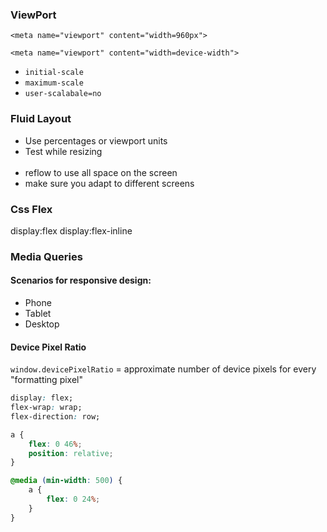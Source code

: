 ### ViewPort

`<meta name="viewport" content="width=960px">`

`<meta name="viewport" content="width=device-width">`

- `initial-scale`
- `maximum-scale`
- `user-scalabale=no`

### Fluid Layout

- Use percentages or viewport units
- Test while resizing
<br><br>
- reflow to use all space on the screen
- make sure you adapt to different screens


### Css Flex

display:flex
display:flex-inline


### Media Queries


#### Scenarios for responsive design:

- Phone 
- Tablet 
- Desktop

#### Device Pixel Ratio

`window.devicePixelRatio` = approximate number of device pixels for every "formatting pixel"

```css
display: flex;
flex-wrap: wrap;
flex-direction: row;

a {
	flex: 0 46%;
	position: relative;
}

@media (min-width: 500) {
    a {
        flex: 0 24%;
    }
}  
